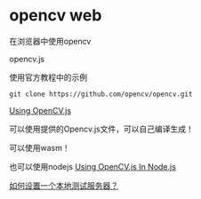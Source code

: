 # opencv web 
在浏览器中使用opencv

opencv.js

使用官方教程中的示例
```
git clone https://github.com/opencv/opencv.git

```

[Using OpenCV.js](https://docs.opencv.org/4.8.0/d0/d84/tutorial_js_usage.html)

可以使用提供的Opencv.js文件，可以自己编译生成！

可以使用wasm！

也可以使用nodejs [Using OpenCV.js In Node.js](https://docs.opencv.org/4.8.0/dc/de6/tutorial_js_nodejs.html)


[如何设置一个本地测试服务器？](https://developer.mozilla.org/zh-CN/docs/Learn/Common_questions/Tools_and_setup/set_up_a_local_testing_server)


